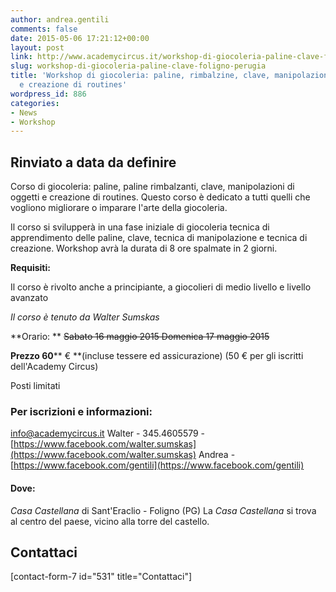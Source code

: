 ```yaml
---
author: andrea.gentili
comments: false
date: 2015-05-06 17:21:12+00:00
layout: post
link: http://www.academycircus.it/workshop-di-giocoleria-paline-clave-foligno-perugia/
slug: workshop-di-giocoleria-paline-clave-foligno-perugia
title: 'Workshop di giocoleria: paline, rimbalzine, clave, manipolazioni di oggetti
  e creazione di routines'
wordpress_id: 886
categories:
- News
- Workshop
---
```


## Rinviato a data da definire



Corso di giocoleria: paline, paline rimbalzanti, clave, manipolazioni di oggetti e creazione di routines.
Questo corso è dedicato a tutti quelli che vogliono migliorare o imparare l'arte della giocoleria.
<!-- more -->

Il corso si svilupperà in una fase iniziale di giocoleria tecnica di apprendimento delle paline, clave, tecnica di manipolazione e tecnica di creazione.
Workshop avrà la durata di 8 ore spalmate in 2 giorni.

**Requisiti:**

Il corso è rivolto anche a principiante, a giocolieri di medio livello e livello avanzato

_Il corso è tenuto da Walter Sumskas_

**Orario: **
<del>Sabato 16 maggio 2015
Domenica 17 maggio 2015</del>

**Prezzo 60**** € **(incluse tessere ed assicurazione)
(50 € per gli iscritti dell'Academy Circus)

Posti limitati



### **Per iscrizioni e informazioni:**


[info@academycircus.it](mailto:info@academycircus.it)
Walter - 345.4605579 - [https://www.facebook.com/walter.sumskas](https://www.facebook.com/walter.sumskas)
Andrea - [https://www.facebook.com/gentili](https://www.facebook.com/gentili)



#### Dove:


_Casa Castellana_ di Sant'Eraclio - Foligno (PG)
La _Casa Castellana_ si trova al centro del paese, vicino alla torre del castello.




## Contattaci


[contact-form-7 id="531" title="Contattaci"]

